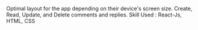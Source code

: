 Optimal layout for the app depending on their device's screen
size. Create, Read, Update, and Delete comments and replies.
Skill Used : React-Js, HTML, CSS
